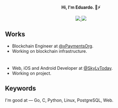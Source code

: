 <div align="center">
  <p>
    <strong>Hi, I'm Eduardo. 👋⚡</strong>
  </p>
  <!-- <a href="https://xpayments.org"><img src="./work_badge.svg" /></a> -->
</div>

<p align="center">
  <a href="http://twitter.com/genisyskernel">
    <img src="https://img.shields.io/twitter/follow/genisyskernel?label=Twitter&logo=twitter&style=for-the-badge&color=red" />
  </a>
  <!--<a href="https://discord.com/invite/">
    <img src="https://img.shields.io/discord/699608417039286293?logo=discord&style=for-the-badge&color=red" />
  </a> -->
  <a href="https://www.youtube.com/channel/UC2cnob7KfWggoDkRWEoG86w?sub_confirmation=1">
    <img src="https://img.shields.io/youtube/channel/subscribers/UC2cnob7KfWggoDkRWEoG86w?style=for-the-badge&logo=youtube&label=Youtube&color=red" />
  </a>
</p>

## Works

- Blockchain Engineer at [@xPaymentsOrg](https://github.com/xpaymentsorg).
- Working on blockchain infrastructure.
#
- Web, iOS and Android Developer at [@SkyLyToday](https://github.com/skylytoday).
- Working on project.

## Keywords

I'm good at — Go, C, Python, Linux, PostgreSQL, Web.

<!--
**genisyskernel/genisyskernel** is a ✨ _special_ ✨ repository because its `README.md` (this file) appears on your GitHub profile.

Here are some ideas to get you started:

- 🔭 I’m currently working on ...
- 🌱 I’m currently learning ...
- 👯 I’m looking to collaborate on ...
- 🤔 I’m looking for help with ...
- 💬 Ask me about ...
- 📫 How to reach me: ...
- 😄 Pronouns: ...
- ⚡ Fun fact: ...
-->
